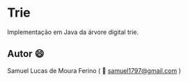 # Trie
Implementação em Java da árvore digital trie.

## Autor :smile:
Samuel Lucas de Moura Ferino ( :email: samuel1797@gmail.com )
